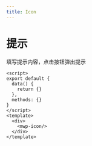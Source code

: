 ```yaml
---
title: Icon
---
```


# 提示

填写提示内容，点击按钮弹出提示

<script>
export default {
  data() {
    return {}
  },
  methods: {}
}
</script>
<template>
  <div>
    <mwp-icon/>
  </div>
</template>

```vue
<script>
export default {
  data() {
    return {}
  },
  methods: {}
}
</script>
<template>
  <div>
    <mwp-icon/>
  </div>
</template>
```